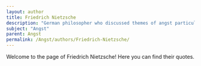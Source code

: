 ```yaml
---
layout: author
title: Friedrich Nietzsche
description: "German philosopher who discussed themes of angst particularly in the context of nihilism and the struggle to find meaning in a purposeless world."
subject: "Angst"
parent: Angst
permalink: /Angst/authors/Friedrich-Nietzsche/
---
```


Welcome to the page of Friedrich Nietzsche! Here you can find their quotes.
